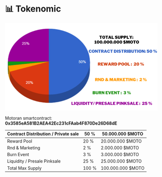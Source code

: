 # 📊 Tokenomic

![](<../.gitbook/assets/Total supply 100.000.000 $moto (1).png>)

Motoran smartcontract: **0x3585eA581B2AEA42Ec231cFAab4F870De26D68dE**

| Contract Distribution / Private sale | 50 %  | 50.000.000 $MOTO  |
| ------------------------------------ | ----- | ----------------- |
| Reward Pool                          | 20 %  | 20.000.000 $MOTO  |
| Rnd & Marketing                      | 2 %   |   2.000.000 $MOTO |
| Burn Event                           | 3 %   |   3.000.000 $MOTO |
| Liquidity / Presale Pinksale         | 25 %  | 25.000.000 $MOTO  |
| Total Max Supply                     | 100 % | 100.000.000 $MOTO |
